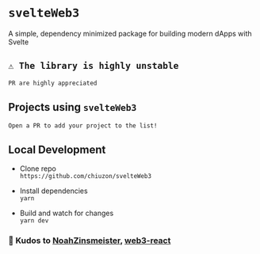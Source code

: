 # `svelteWeb3`
A simple, dependency minimized package for building modern dApps with Svelte

## `⚠️ The library is highly unstable` 
`PR are highly appreciated`

## Projects using `svelteWeb3`

`Open a PR to add your project to the list!`

## Local Development

- Clone repo\
`https://github.com/chiuzon/svelteWeb3`

- Install dependencies\
`yarn`

- Build and watch for changes\
`yarn dev`

### 🙏 Kudos to [NoahZinsmeister](https://github.com/NoahZinsmeister), [web3-react](https://github.com/NoahZinsmeister/web3-react)